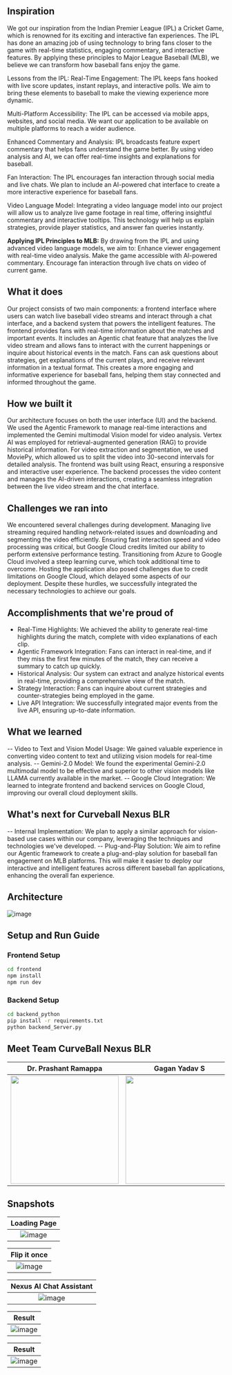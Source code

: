 ## Inspiration
We got our inspiration from the Indian Premier League (IPL) a Cricket Game, which is renowned for its exciting and interactive fan experiences. The IPL has done an amazing job of using technology to bring fans closer to the game with real-time statistics, engaging commentary, and interactive features. By applying these principles to Major League Baseball (MLB), we believe we can transform how baseball fans enjoy the game.
 
Lessons from the IPL:
Real-Time Engagement:
The IPL keeps fans hooked with live score updates, instant replays, and interactive polls. We aim to bring these elements to baseball to make the viewing experience more dynamic.
 
Multi-Platform Accessibility:
The IPL can be accessed via mobile apps, websites, and social media. We want our application to be available on multiple platforms to reach a wider audience.
 
Enhanced Commentary and Analysis:
IPL broadcasts feature expert commentary that helps fans understand the game better. By using video analysis and AI, we can offer real-time insights and explanations for baseball.
 
Fan Interaction:
The IPL encourages fan interaction through social media and live chats. We plan to include an AI-powered chat interface to create a more interactive experience for baseball fans.
 
Video Language Model:
Integrating a video language model into our project will allow us to analyze live game footage in real time, offering insightful commentary and interactive tooltips. This technology will help us explain strategies, provide player statistics, and answer fan queries instantly.
 
**Applying IPL Principles to MLB:**
By drawing from the IPL and using advanced video language models, we aim to:
Enhance viewer engagement with real-time video analysis.
Make the game accessible with AI-powered commentary.
Encourage fan interaction through live chats on video of current game.
 
## What it does
Our project consists of two main components: a frontend interface where users can watch live baseball video streams and interact through a chat interface, and a backend system that powers the intelligent features. The frontend provides fans with real-time information about the matches and important events. It includes an Agentic chat feature that analyzes the live video stream and allows fans to interact with the current happenings or inquire about historical events in the match. Fans can ask questions about strategies, get explanations of the current plays, and receive relevant information in a textual format. This creates a more engaging and informative experience for baseball fans, helping them stay connected and informed throughout the game.
 
## How we built it
Our architecture focuses on both the user interface (UI) and the backend. We used the Agentic Framework to manage real-time interactions and implemented the Gemini multimodal Vision model for video analysis. Vertex AI was employed for retrieval-augmented generation (RAG) to provide historical information. For video extraction and segmentation, we used MoviePy, which allowed us to split the video into 30-second intervals for detailed analysis. The frontend was built using React, ensuring a responsive and interactive user experience. The backend processes the video content and manages the AI-driven interactions, creating a seamless integration between the live video stream and the chat interface.
 
## Challenges we ran into
We encountered several challenges during development. Managing live streaming required handling network-related issues and downloading and segmenting the video efficiently. Ensuring fast interaction speed and video processing was critical, but Google Cloud credits limited our ability to perform extensive performance testing. Transitioning from Azure to Google Cloud involved a steep learning curve, which took additional time to overcome. Hosting the application also posed challenges due to credit limitations on Google Cloud, which delayed some aspects of our deployment. Despite these hurdles, we successfully integrated the necessary technologies to achieve our goals.
 
## Accomplishments that we're proud of
- Real-Time Highlights: We achieved the ability to generate real-time highlights during the match, complete with video explanations of each clip.
- Agentic Framework Integration: Fans can interact in real-time, and if they miss the first few minutes of the match, they can receive a summary to catch up quickly.
- Historical Analysis: Our system can extract and analyze historical events in real-time, providing a comprehensive view of the match.
- Strategy Interaction: Fans can inquire about current strategies and counter-strategies being employed in the game.
- Live API Integration: We successfully integrated major events from the live API, ensuring up-to-date information.
 
## What we learned
-- Video to Text and Vision Model Usage: We gained valuable experience in converting video content to text and utilizing vision models for real-time analysis.
-- Gemini-2.0 Model: We found the experimental Gemini-2.0 multimodal model to be effective and superior to other vision models like LLAMA currently available in the market.
-- Google Cloud Integration: We learned to integrate frontend and backend services on Google Cloud, improving our overall cloud deployment skills.
 
## What's next for Curveball Nexus BLR
-- Internal Implementation: We plan to apply a similar approach for vision-based use cases within our company, leveraging the techniques and technologies we've developed.
-- Plug-and-Play Solution: We aim to refine our Agentic framework to create a plug-and-play solution for baseball fan engagement on MLB platforms. This will make it easier to deploy our interactive and intelligent features across different baseball fan applications, enhancing the overall fan experience.

## Architecture
![image](https://github.com/user-attachments/assets/cee78679-03cd-420d-a091-c473856a2867)

## Setup and Run Guide

### Frontend Setup
```bash
cd frontend
npm install
npm run dev
```

### Backend Setup
```bash
cd backend_python
pip install -r requirements.txt
python backend_Server.py
```

## Meet Team CurveBall Nexus BLR
| Dr. Prashant Ramappa | Gagan Yadav S | Druva Hegde | Himanshu Nanda |
|:---:|:---:|:---:|:---:|
| <img src="https://github.com/user-attachments/assets/883a1f01-8dba-4046-bf9c-412c8fcc3d57" style="width:250px;height:250px;object-fit:cover;object-position:center;"> | <img src="https://github.com/user-attachments/assets/e726e7aa-5da8-4934-965c-71d457957229" style="width:250px;height:250px;object-fit:cover;object-position:center;"> | <img src="https://github.com/user-attachments/assets/7143b896-35b8-4eb8-a945-4cf4a7214549" style="width:250px;height:250px;object-fit:cover;object-position:center;"> | <img src="https://github.com/user-attachments/assets/7ac098d8-518d-49e9-b291-b70fa74c5fba" style="width:250px;height:250px;object-fit:cover;object-position:center;"> |


## Snapshots

| Loading Page |
|:---:|
| ![image](https://github.com/user-attachments/assets/b320204d-3097-4873-a693-69691d33c860) |

| Flip it once |
|:---:|
| ![image](https://github.com/user-attachments/assets/3c3931eb-c9f1-471d-81fb-a98a5815c091) |

| Nexus AI Chat Assistant |
|:---:|
| ![image](https://github.com/user-attachments/assets/ce09500b-625a-4874-a60b-95631cbd40ec) |

| Result |
|:---:|
| ![image](https://github.com/user-attachments/assets/4e469be8-7939-4567-aed0-9dce118fb0bd) |

| Result |
|:---:|
| ![image](https://github.com/user-attachments/assets/f8c6ddb2-922f-4627-a9db-9356c9131090) |








